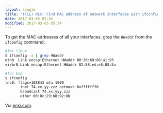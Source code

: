 ```yaml
---
layout: single
title: "(TIL) Nix: Find MAC address of network interfaces with ifconfig"
date: 2017-03-03 05:34
modified: 2017-03-03 05:34
---
```


To get the MAC addresses of all your interfaces, grep the `HWaddr` from the `ifconfig`
command:

```bash
#for linux
$ ifconfig -a | grep HWaddr
eth0  Link encap:Ethernet HWaddr 00:26:b9:68:a1:93
virbr0 Link encap:Ethernet HWaddr 82:58:ed:e8:08:5a

#for bsd
$ ifconfig
lnc0: flags=108843 mtu 1500
       inet 74.xx.yy.zzz netmask 0xfffffff0
       broadcast 74.xx.yyy.zzz
       ether 00:0c:29:b8:92:8b
```

Via [enki.com](https://insights.enki.com/insight/5588a26942a4534d00082acd).
